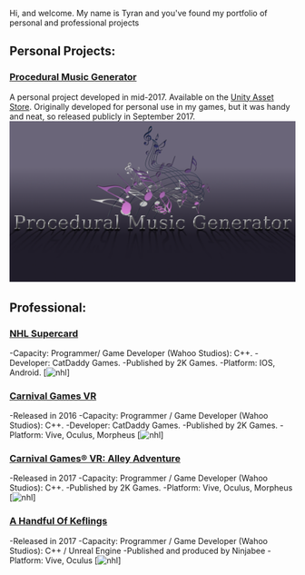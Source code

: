Hi, and welcome. My name is Tyran and you've found my portfolio of personal and professional projects

## Personal Projects:

### [Procedural Music Generator](https://stickandbindlegames.github.io/ProceduralMusicPlayer_Win/)
A personal project developed in mid-2017. Available on the [Unity Asset Store](https://www.assetstore.unity3d.com/en/#!/content/99791). Originally developed for personal use in my games, but it was handy and neat, so released publicly in September 2017.
[![Logo](https://raw.githubusercontent.com/StickAndBindleGames/stickandbindlegames.github.io/master/Images/%20Logo.png)](https://stickandbindlegames.github.io/ProceduralMusicPlayer_Win/)

## Professional:
### [NHL Supercard](https://www.2k.com/games/nhl-supercard)
-Capacity: Programmer/ Game Developer (Wahoo Studios): C++.
-Developer: CatDaddy Games.
-Published by 2K Games.
-Platform: IOS, Android.
[![nhl](https://api.2k.com/images/1505)]

### [Carnival Games VR](http://store.steampowered.com/app/458920/Carnival_Games_VR/)
-Released in 2016
-Capacity: Programmer / Game Developer (Wahoo Studios): C++.
-Developer: CatDaddy Games.
-Published by 2K Games.
-Platform: Vive, Oculus, Morpheus
[![nhl](http://cdn.edgecast.steamstatic.com/steam/apps/458920/header.jpg?t=1510682744)]

### [Carnival Games® VR: Alley Adventure](http://store.steampowered.com/app/631690/Carnival_Games_VR_Alley_Adventure/)
-Released in 2017
-Capacity: Programmer / Game Developer (Wahoo Studios): C++.
-Published by 2K Games.
-Platform: Vive, Oculus, Morpheus
[![nhl](http://cdn.edgecast.steamstatic.com/steam/apps/631690/header.jpg?t=1510685142)]

### [A Handful Of Keflings]()
-Released in 2017
-Capacity: Programmer / Game Developer (Wahoo Studios): C++ / Unreal Engine
-Published and produced by Ninjabee
-Platform: Vive, Oculus
[![nhl](https://api.2k.com/images/1505)]
